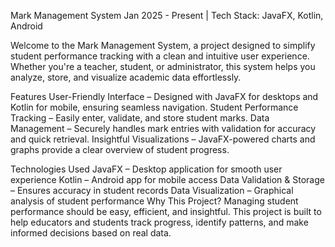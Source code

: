  Mark Management System
Jan 2025 - Present | Tech Stack: JavaFX, Kotlin, Android

Welcome to the Mark Management System, a project designed to simplify student performance tracking with a clean and intuitive user experience. Whether you're a teacher, student, or administrator, this system helps you analyze, store, and visualize academic data effortlessly.

 Features
 User-Friendly Interface – Designed with JavaFX for desktops and Kotlin for mobile, ensuring seamless navigation.
 Student Performance Tracking – Easily enter, validate, and store student marks.
 Data Management – Securely handles mark entries with validation for accuracy and quick retrieval.
 Insightful Visualizations – JavaFX-powered charts and graphs provide a clear overview of student progress.

 Technologies Used
JavaFX – Desktop application for smooth user experience
Kotlin – Android app for mobile access
Data Validation & Storage – Ensures accuracy in student records
Data Visualization – Graphical analysis of student performance
Why This Project?
Managing student performance should be easy, efficient, and insightful. This project is built to help educators and students track progress, identify patterns, and make informed decisions based on real data.
